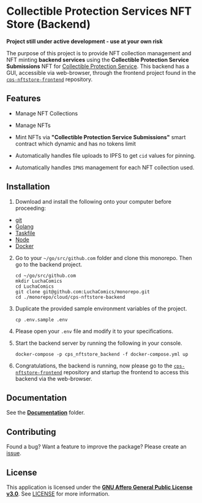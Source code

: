# Collectible Protection Services NFT Store (Backend)

**Project still under active development - use at your own risk**

The purpose of this project is to provide NFT collection management and NFT minting **backend services** using the  **Collectible Protection Service Submissions** NFT for [Collectible Protection Service](https://cpscapsule.com). This backend has a GUI, accessible via web-browser, through the frontend project found in the [`cps-nftstore-frontend`](../../web/cps-nftstore-frontend) repository.

## Features

* Manage NFT Collections

* Manage NFTs

* Mint NFTs via **"Collectible Protection Service Submissions"** smart contract which dynamic and has no tokens limit

* Automatically handles file uploads to IPFS to get `cid` values for pinning.

* Automatically handles `IPNS` management for each NFT collection used.

## Installation

1. Download and install the following onto your computer before proceeding:
  * [git](https://git-scm.com/downloads)
  * [Golang](https://go.dev/dl/)
  * [Taskfile](https://taskfile.dev/installation/)
  * [Node](https://nodejs.org/en/download/package-manager)
  * [Docker](https://www.docker.com/products/docker-desktop/)

2. Go to your `~/go/src/github.com` folder and clone this monorepo. Then go to the backend project.

    ```shell
    cd ~/go/src/github.com
    mkdir LuchaComics
    cd LuchaComics
    git clone git@github.com:LuchaComics/monorepo.git
    cd ./monorepo/cloud/cps-nftstore-backend
    ```

3. Duplicate the provided sample environment variables of the project.

    ```shell
    cp .env.sample .env
    ```

4. Please open your `.env` file and modify it to your specifications.

5. Start the backend server by running the following in your console.

    ```shell
    docker-compose -p cps_nftstore_backend -f docker-compose.yml up
    ```

6. Congratulations, the backend is running, now please go to the [`cps-nftstore-frontend`](../../web/cps-nftstore-frontend) repository and startup the frontend to access this backend via the web-browser.

## Documentation

See the [**Documentation**](./docs) folder.

## Contributing

Found a bug? Want a feature to improve the package? Please create an [issue](https://github.com/LuchaComics/monorepo/issues/new).

## License

This application is licensed under the [**GNU Affero General Public License v3.0**](https://opensource.org/license/agpl-v3). See [LICENSE](LICENSE) for more information.

